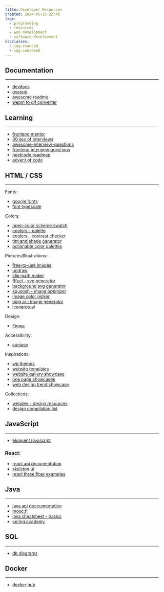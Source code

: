 ```yaml
---
title: Developer Resources
created: 2024-05-16 22:48
tags:
  - programming
  - resources
  - web-development
  - software-development
cssclasses:
  - img-rounded
  - img-centered
---
```

## Documentation
---
- [devdocs](https://devdocs.io/)
- [overapi](https://overapi.com/)
- [awesome readme](https://github.com/matiassingers/awesome-readme)
- [webm to gif converter](https://cloudconvert.com/webm-to-gif)


## Learning
---
- [frontend mentor](https://www.frontendmentor.io/home)
- [30 sec of interviews](https://30secondsofinterviews.org/)
- [awesome-interview-questions](https://github.com/DopplerHQ/awesome-interview-questions?tab=readme-ov-file)
- [frontend interview questions](https://www.frontendinterviewhandbook.com/)
- [neetcode roadmap](https://neetcode.io/roadmap)
- [advent of code](https://adventofcode.com/)


## HTML / CSS
---
Fonts:
- [google fonts](https://fonts.google.com/)
- [font typescale](https://typescale.com/)

Colors:
- [open-color scheme swatch](https://yeun.github.io/open-color/)
- [coolors - palette](https://coolors.co/palettes/trending)
- [coolers - contrast checker](https://coolors.co/contrast-checker/495057-ffffff)
- [tint and shade generator](https://maketintsandshades.com/)
- [actionable color palettes](https://colorpalettes.colorion.co/)

Pictures/Illustrations:
- [free-to-use images](https://unsplash.com/)
- [undraw](https://undraw.co/illustrations)
- [clip-path maker](https://bennettfeely.com/clippy/)
- [fffuel - svg generator](https://www.fffuel.co/)
- [background svg generator](https://bgjar.com/)
- [squoosh - image optimizer](https://squoosh.app/)
- [image color picker](https://imagecolorpicker.com/en)
- [bing ai - image generator](https://www.bing.com/images/create)
- [leonardo.ai](https://app.leonardo.ai/)

Design:
- [Figma](https://www.figma.com/)

Accessibility:
- [caniuse](https://caniuse.com/)

Inspirations:
- [wp themes](https://themeforest.net/)
- [website templates](https://html5up.net/)
- [website gallery showcase](https://land-book.com/)
- [one page showcases](https://onepagelove.com/inspiration)
- [web design trend showcase](https://www.awwwards.com/)

Collections:
- [webdev - design resources](https://github.com/bradtraversy/design-resources-for-developers)
- [design compilation list](https://www.reddit.com/r/webdev/comments/m468bc/ive_compiled_a_list_of_20_design_resources_for/)

## JavaScript
---
- [eloquent javascript](https://eloquentjavascript.net/)

### React:
- [react api documentation](https://react.dev/)
- [skeleton ui](https://mui.com/material-ui/react-skeleton/)
- [react three fiber examples](https://docs.pmnd.rs/react-three-fiber/getting-started/examples)


## Java
---
- [java api doccumentation](https://docs.oracle.com/javase/7/docs/api/)
- [mooc.fi](https://java-programming.mooc.fi/)
- [java cheatsheet - basics](https://cheatsheets.tutorials24x7.com/programming/java)
- [spring academy](https://spring.academy/)


## SQL
---
- [db diagrams](https://drawsql.app/)


## Docker
---
- [docker hub](https://hub.docker.com/)